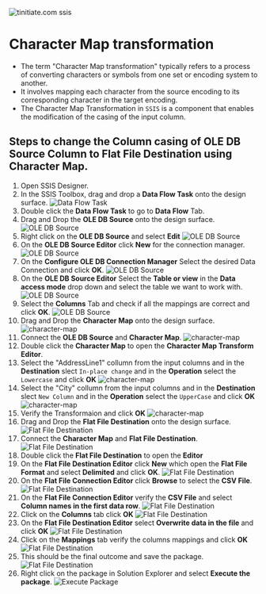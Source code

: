  ![tinitiate.com ssis](/images/tiniaitessis.png)
# Character Map transformation
* The term "Character Map transformation" typically refers to a process of converting characters or symbols from one set or encoding system to another.
* It involves mapping each character from the source encoding to its corresponding character in the target encoding.
* The Character Map Transformation in `SSIS` is a component that enables the modification of the casing of the input column.

## Steps to change the Column casing of OLE DB Source Column to Flat File Destination using **Character Map**.
1.  Open SSIS Designer.
2.  In the SSIS Toolbox, drag and drop a **Data Flow Task** onto the design surface.
     ![Data Flow Task](/images/Data_Flow.png)
4.  Double click the **Data Flow Task** to go to **Data Flow** Tab.
5.  Drag and Drop the **OLE DB Source** onto the design surface.
    ![OLE DB Source](/images/character_map/OLEDB_Source.png) 
6.  Right click on the **OLE DB Source** and select **Edit**
    ![OLE DB Source](/images/character_map/OLEDB_Source-1.png) 
7.  On the **OLE DB Source Editor** click **New** for the connection manager.
    ![OLE DB Source](/images/character_map/OLEDB_Source-2.png) 
8.  On the **Configure OLE DB Connection Manager** Select the desired Data Connection and click **OK**.
    ![OLE DB Source](/images/character_map/OLEDB_Source-3.png)
9.  On the **OLE DB Source Editor** Select the **Table or view** in the **Data access mode** drop down and select the table we want to work with.
    ![OLE DB Source](/images/character_map/OLEDB_Source-4.png)  
10. Select the **Columns** Tab and check if all the mappings are correct and click **OK**.
    ![OLE DB Source](/images/character_map/OLEDB_Source-5.png)  
11. Drag and Drop the **Character Map** onto the design surface.
    ![character-map](/images/character_map/character-map.png) 
12. Connect the **OLE DB Source** and **Character Map**.
    ![character-map](/images/character_map/character-map-2.png) 
13. Double click the **Character Map** to open the **Character Map Transform Editor**.
14. Select the "AddressLine1" collumn from the input columns and in the **Destination** slect `In-place change` and in the **Operation** select the `Lowercase` and click **OK**
    ![character-map](/images/character_map/character-map-3.png) 
15. Select the "City" collumn from the input columns and in the **Destination** slect `New Column` and in the **Operation** select the `UpperCase` and click **OK**
    ![character-map](/images/character_map/character-map-4.png) 
16. Verify the Transformaion and click **OK**
    ![character-map](/images/character_map/character-map-5.png) 
17. Drag and Drop the **Flat File Destination** onto the design surface.
    ![Flat File Destination](/images/character_map/image-1.png) 
18. Connect the **Character Map** and **Flat File Destination**.
    ![Flat File Destination](/images/character_map/image-2.png) 
19. Double click the **Flat File Destination** to open the **Editor**
20. On the **Flat File Destination Editor** click **New** which open the **Flat File Format** and select **Delimited** and click **OK**.
    ![Flat File Destination](/images/character_map/image-3.png) 
21. On the **Flat File Connection Editor** click **Browse** to select the **CSV File**.
    ![Flat File Destination](/images/character_map/image-4.png) 
22. On the **Flat File Connection Editor** verify the **CSV File** and select **Column names in the first data row**.
    ![Flat File Destination](/images/character_map/image-5.png) 
23. Click on the **Columns** tab click **OK**
    ![Flat File Destination](/images/character_map/image-6.png) 
24. On the **Flat File Destination Editor** select **Overwrite data in the file** and click **OK**
    ![Flat File Destination](/images/character_map/image-7.png) 
25. Click on the **Mappings** tab verify the columns mappings and click **OK**
    ![Flat File Destination](/images/character_map/image-8.png) 
26. This should be the final outcome and save the package.
    ![Flat File Destination](/images/character_map/image-9.png) 
27. Right click on the package in Solution Explorer and select **Execute the package**.
    ![Execute Package](/images/character_map/execute_package.png) 
